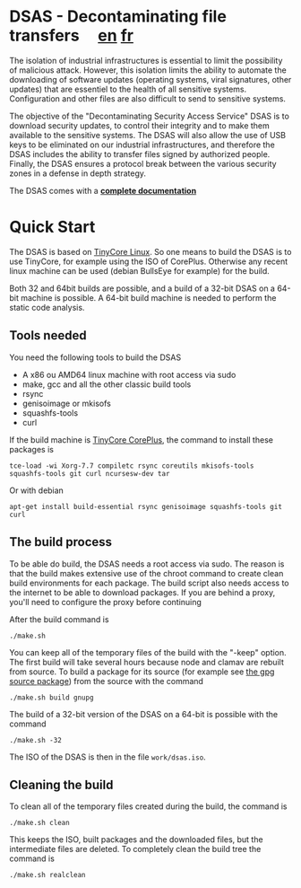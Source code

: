 # DSAS - Decontaminating file transfers &nbsp;&nbsp;&nbsp; [en](#) [fr](README-fr.md)

The isolation of industrial infrastructures is essential to limit
the possibility of malicious attack. However, this isolation limits the
ability to automate the downloading of software updates (operating systems,
viral signatures, other updates) that are essentiel to the health of all
sensitive systems. Configuration and other files are also difficult to
send to sensitive systems.

The objective of the "Decontaminating Security Access Service" DSAS is to download
security updates, to control their integrity and to make them available to the
sensitive systems. The DSAS will also allow the use of USB keys to be eliminated
on our industrial infrastructures, and therefore the DSAS includes the ability
to transfer files signed by authorized people. Finally, the DSAS ensures a
protocol break between the various security zones in a defense in depth strategy.

The DSAS comes with a __[complete documentation](append/usr/local/share/www/Documentation_en.md)__

# Quick Start

The DSAS is based on [TinyCore Linux](http://tinycorelinux.net). So one means to build
the DSAS is to use TinyCore, for example using the ISO of CorePlus. Otherwise any recent
linux machine can be used (debian BullsEye for example) for the build.

Both 32 and 64bit builds are possible, and a build of a 32-bit DSAS on a 64-bit machine
is possible. A 64-bit build machine is needed to perform the static code analysis.

## Tools needed

You need the following tools to build the DSAS

* A x86 ou AMD64 linux machine with root access via sudo
* make, gcc  and all the other classic build tools
* rsync
* genisoimage or mkisofs
* squashfs-tools
* curl

If the build machine is [TinyCore CorePlus](http://tinycorelinux.net/downloads.html),
the command to install these packages is

```shell
tce-load -wi Xorg-7.7 compiletc rsync coreutils mkisofs-tools squashfs-tools git curl ncursesw-dev tar
```

Or with debian

```shell
apt-get install build-essential rsync genisoimage squashfs-tools git curl
```

## The build process

To be able do build, the DSAS needs a root access via sudo. The reason is that the
build makes extensive use of the chroot command to create clean build environments for
each package. The build script also needs access to the internet to be able to download
packages. If you are behind a proxy, you'll need to configure the proxy before continuing

After the build command is

```
./make.sh
```

You can keep all of the temporary files of the build with the "-keep" option. The first
build will take several hours because node and clamav are rebuilt from source. To build a
package for its source (for example see [the gpg source package](pkg/gnupg.pkg)) from
the source with the command

```
./make.sh build gnupg
```

The build of a 32-bit version of the DSAS on a 64-bit is possible with the command

```
./make.sh -32
```

The ISO of the DSAS is then in the file `work/dsas.iso`.

## Cleaning the build

To clean all of the temporary files created during the build, the command is

```
./make.sh clean
```

This keeps the ISO, built packages and the downloaded files, but the intermediate
files are deleted. To completely clean the build tree the command is


```
./make.sh realclean
```